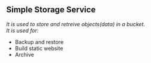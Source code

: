 ## Simple Storage Service
_It is used to store and retreive objects(data) in a bucket._<br>
_It is used for:_
   - Backup and restore
   - Build static website
   - Archive



